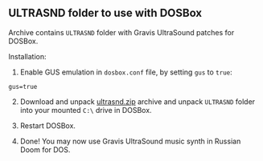 ## ULTRASND folder to use with DOSBox

Archive contains `ULTRASND` folder with Gravis UltraSound patches for DOSBox.

Installation:

1. Enable GUS emulation in `dosbox.conf` file, by setting `gus` to `true`:
```
gus=true
```

2. Download and unpack [ultrasnd.zip](https://github.com/JNechaevsky/russian-doom/blob/master/src_dos/ultrasnd/ultrasnd.zip) archive and unpack `ULTRASND` folder into your mounted `C:\` drive in DOSBox.

3. Restart DOSBox.

4. Done! You may now use Gravis UltraSound music synth in Russian Doom for DOS.
